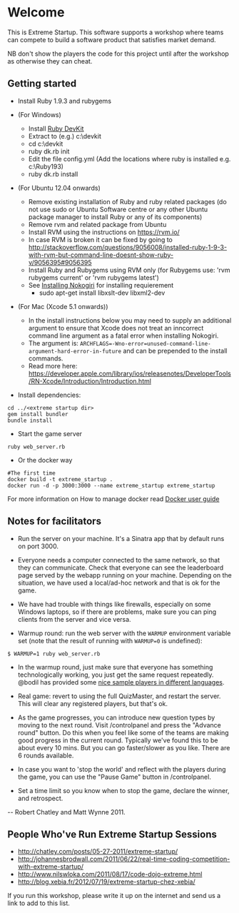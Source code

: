 Welcome
=======
This is Extreme Startup. This software supports a workshop where teams can compete to build a software product that satisfies market demand.

NB don't show the players the code for this project until after the workshop as otherwise they can cheat.

Getting started
---------------
* Install Ruby 1.9.3 and rubygems
* (For Windows)
  * Install [Ruby DevKit](http://rubyinstaller.org/downloads/)
  * Extract to (e.g.) c:\devkit
  * cd c:\devkit
  * ruby dk.rb init
  * Edit the file config.yml (Add the locations where ruby is installed e.g. c:\Ruby193)
  * ruby dk.rb install
* (For Ubuntu 12.04 onwards)   
  * Remove existing installation of Ruby and ruby related packages (do not use sudo or Ubuntu Software centre or any other Ubuntu package manager to install Ruby or any of its components)
  * Remove rvm and related package from Ubuntu
  * Install RVM using the instructions on https://rvm.io/
  * In case RVM is broken it can be fixed by going to http://stackoverflow.com/questions/9056008/installed-ruby-1-9-3-with-rvm-but-command-line-doesnt-show-ruby-v/9056395#9056395 
  * Install Ruby and Rubygems using RVM only (for Rubygems use: 'rvm rubygems current' or 'rvm rubygems latest')
  * See [Installing Nokogiri](http://nokogiri.org/tutorials/installing_nokogiri.html) for installing requierement
    * sudo apt-get install libxslt-dev libxml2-dev
* (For Mac (Xcode 5.1 onwards))
  * In the install instructions below you may need to supply an additional argument to ensure that Xcode does not treat an inncorrect command line argument as a fatal error when installing Nokogiri.
  * The argument is: `ARCHFLAGS=-Wno-error=unused-command-line-argument-hard-error-in-future` and can be prepended to the install commands.
  * Read more here: https://developer.apple.com/library/ios/releasenotes/DeveloperTools/RN-Xcode/Introduction/Introduction.html

* Install dependencies:

````
cd ../<extreme startup dir>
gem install bundler
bundle install
````

* Start the game server

````
ruby web_server.rb
````

* Or the docker way

````
#The first time
docker build -t extreme_startup .
docker run -d -p 3000:3000 --name extreme_startup extreme_startup
````
For more information on How to manage docker read [Docker user guide](https://docs.docker.com/userguide/)


Notes for facilitators
----------------------

* Run the server on your machine. It's a Sinatra app that by default runs on port 3000.
* Everyone needs a computer connected to the same network, so that they can communicate. Check that everyone can see the leaderboard page served by the webapp running on your machine. Depending on the situation, we have used a local/ad-hoc network and that is ok for the game.
* We have had trouble with things like firewalls, especially on some Windows laptops, so if there are problems, make sure you can ping clients from the server and vice versa.

* Warmup round: run the web server with the `WARMUP` environment variable set (note that the result of running with `WARMUP=0` is undefined):

````
$ WARMUP=1 ruby web_server.rb
````

* In the warmup round, just make sure that everyone has something technologically working, you just get the same request repeatedly. @bodil has provided some [nice sample players in different languages](https://github.com/steria/extreme_startup_servers).

* Real game: revert to using the full QuizMaster, and restart the server. This will clear any registered players, but that's ok.
* As the game progresses, you can introduce new question types by moving to the next round. Visit /controlpanel and press the "Advance round" button. Do this when you feel like some of the teams are making good progress in the current round. Typically we've found this to be about every 10 mins. But you can go faster/slower as you like. There are 6 rounds available.
* In case you want to 'stop the world' and reflect with the players
  during the game, you can use the "Pause Game" button in /controlpanel.
* Set a time limit so you know when to stop the game, declare the winner, and retrospect.


-- Robert Chatley and Matt Wynne 2011.

People Who've Run Extreme Startup Sessions
------------------------------------------

* http://chatley.com/posts/05-27-2011/extreme-startup/
* http://johannesbrodwall.com/2011/06/22/real-time-coding-competition-with-extreme-startup/
* http://www.nilswloka.com/2011/08/17/code-dojo-extreme.html
* http://blog.xebia.fr/2012/07/19/extreme-startup-chez-xebia/
  
If you run this workshop, please write it up on the internet and send us a link to add to this list.
